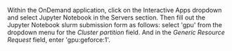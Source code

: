 Within the OnDemand application, click on the Interactive Apps dropdown and select Jupyter Notebook in the Servers section.  Then fill out the Jupyter Notebook slurm submission form as follows:  select 'gpu' from the dropdown menu for the *Cluster partition* field.  And in the *Generic Resource Request* field, enter 'gpu:geforce:1'.


